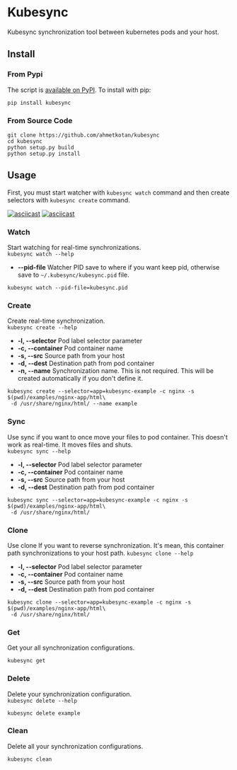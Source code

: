 # Kubesync
Kubesync synchronization tool between kubernetes pods and your host.

## Install
### From Pypi

The script is [available on PyPI](https://pypi.org/project/kubesync/). To install with pip:
```shell script
pip install kubesync
```

### From Source Code

```shell script
git clone https://github.com/ahmetkotan/kubesync
cd kubesync
python setup.py build
python setup.py install
```

## Usage
First, you must start watcher with ``kubesync watch`` command and then create selectors with ``kubesync create`` command.  

[![asciicast](https://asciinema.org/a/318292.svg)](https://asciinema.org/a/318292)
[![asciicast](https://asciinema.org/a/318293.svg)](https://asciinema.org/a/318293)

### Watch
Start watching for real-time synchronizations.  
``kubesync watch --help``
* **--pid-file** Watcher PID save to where if you want keep pid, otherwise save to ``~/.kubesync/kubesync.pid`` file.
```shell script
kubesync watch --pid-file=kubesync.pid
```

### Create
Create real-time synchronization.  
``kubesync create --help``
* **-l, --selector** Pod label selector parameter
* **-c, --container** Pod container name
* **-s, --src** Source path from your host
* **-d, --dest** Destination path from pod container
* **-n, --name** Synchronization name. This is not required. This will be created automatically if you don't define it.

```shell script
kubesync create --selector=app=kubesync-example -c nginx -s $(pwd)/examples/nginx-app/html\
 -d /usr/share/nginx/html/ --name example
```

### Sync
Use sync if you want to once move your files to pod container. This doesn't work as real-time. It moves files and shuts.  
``kubesync sync --help``
* **-l, --selector** Pod label selector parameter
* **-c, --container** Pod container name
* **-s, --src** Source path from your host
* **-d, --dest** Destination path from pod container

```shell script
kubesync sync --selector=app=kubesync-example -c nginx -s $(pwd)/examples/nginx-app/html\
 -d /usr/share/nginx/html/
```

### Clone
Use clone If you want to reverse synchronization. It's mean, this container path synchronizations to your host path.
``kubesync clone --help``
* **-l, --selector** Pod label selector parameter
* **-c, --container** Pod container name
* **-s, --src** Source path from your host
* **-d, --dest** Destination path from pod container
```shell script
kubesync clone --selector=app=kubesync-example -c nginx -s $(pwd)/examples/nginx-app/html\
 -d /usr/share/nginx/html/
```

### Get
Get your all synchronization configurations.
```shell script
kubesync get
```

### Delete
Delete your synchronization configuration.  
``kubesync delete --help``
```shell script
kubesync delete example
```

### Clean
Delete all your synchronization configurations.
```shell script
kubesync clean
```

